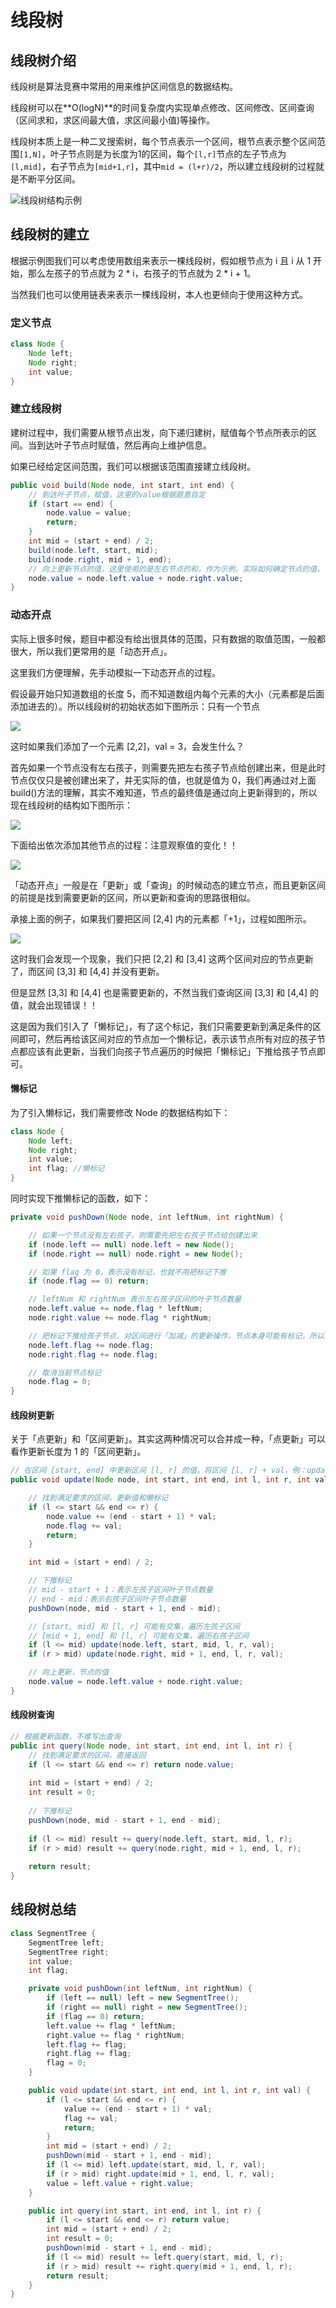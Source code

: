 # 线段树

## 线段树介绍

线段树是算法竞赛中常用的用来维护区间信息的数据结构。

线段树可以在**O(logN)**的时间复杂度内实现单点修改、区间修改、区间查询（区间求和，求区间最大值，求区间最小值)等操作。

线段树本质上是一种二叉搜索树，每个节点表示一个区间，根节点表示整个区间范围`[1,N]`，叶子节点则是为长度为1的区间，每个`[l,r]`节点的左子节点为`[l,mid]`，右子节点为`[mid+1,r]`，其中`mid = (l+r)/2`，所以建立线段树的过程就是不断平分区间。

![线段树结构示例](./pic/线段树-结构示例.png)



## 线段树的建立

根据示例图我们可以考虑使用数组来表示一棵线段树，假如根节点为 i 且 i 从 1 开始，那么左孩子的节点就为 2 * i，右孩子的节点就为 2 * i + 1。

当然我们也可以使用链表来表示一棵线段树，本人也更倾向于使用这种方式。

### 定义节点

``` java
class Node {
    Node left;
    Node right;
    int value;
}
```

### 建立线段树

建树过程中，我们需要从根节点出发，向下递归建树，赋值每个节点所表示的区间。当到达叶子节点时赋值，然后再向上维护信息。

如果已经给定区间范围，我们可以根据该范围直接建立线段树。

``` java
public void build(Node node, int start, int end) {
    // 到达叶子节点，赋值，这里的value根据题意自定
    if (start == end) {
        node.value = value;
        return;
    }
    int mid = (start + end) / 2;
    build(node.left, start, mid);
    build(node.right, mid + 1, end);
    // 向上更新节点的值，这里使用的是左右节点的和，作为示例，实际如何确定节点的值，请根据题意确定
    node.value = node.left.value + node.right.value;
}
```

### 动态开点

实际上很多时候，题目中都没有给出很具体的范围，只有数据的取值范围，一般都很大，所以我们更常用的是「动态开点」。

这里我们方便理解，先手动模拟一下动态开点的过程。

假设最开始只知道数组的长度 5，而不知道数组内每个元素的大小（元素都是后面添加进去的）。所以线段树的初始状态如下图所示：只有一个节点

![](./pic/线段树-动态开点模拟1.svg)

这时如果我们添加了一个元素 [2,2]，val = 3，会发生什么？

首先如果一个节点没有左右孩子，则需要先把左右孩子节点给创建出来，但是此时节点仅仅只是被创建出来了，并无实际的值，也就是值为 0，我们再通过对上面build()方法的理解，其实不难知道，节点的最终值是通过向上更新得到的，所以现在线段树的结构如下图所示：

![](./pic/线段树-动态开点模拟2.svg)



下面给出依次添加其他节点的过程：注意观察值的变化！！

![](./pic/线段树-动态开点模拟3.svg)

「动态开点」一般是在「更新」或「查询」的时候动态的建立节点，而且更新区间的前提是找到需要更新的区间，所以更新和查询的思路很相似。

承接上面的例子，如果我们要把区间 [2,4] 内的元素都「+1」，过程如图所示。

![](./pic/线段树-动态开点模拟4.svg)



这时我们会发现一个现象，我们只把 [2,2] 和 [3,4] 这两个区间对应的节点更新了，而区间 [3,3] 和 [4,4] 并没有更新。

但是显然 [3,3] 和 [4,4] 也是需要更新的，不然当我们查询区间 [3,3] 和 [4,4] 的值，就会出现错误！！

这是因为我们引入了「懒标记」，有了这个标记，我们只需要更新到满足条件的区间即可，然后再给该区间对应的节点加一个懒标记，表示该节点所有对应的孩子节点都应该有此更新，当我们向孩子节点遍历的时候把「懒标记」下推给孩子节点即可。



#### 懒标记

为了引入懒标记，我们需要修改 Node 的数据结构如下：

``` java
class Node {
    Node left;
    Node right;
    int value;
    int flag; //懒标记
}
```

同时实现下推懒标记的函数，如下：

``` java
private void pushDown(Node node, int leftNum, int rightNum) {

    // 如果一个节点没有左右孩子，则需要先把左右孩子节点给创建出来
    if (node.left == null) node.left = new Node();
    if (node.right == null) node.right = new Node();

    // 如果 flag 为 0，表示没有标记，也就不用把标记下推
    if (node.flag == 0) return;

    // leftNum 和 rightNum 表示左右孩子区间的叶子节点数量
    node.left.value += node.flag * leftNum;
    node.right.value += node.flag * rightNum;

    // 把标记下推给孩子节点，对区间进行「加减」的更新操作，节点本身可能有标记，所以懒标记需要累加，而不是覆盖
    node.left.flag += node.flag;
    node.right.flag += node.flag;

    // 取消当前节点标记
    node.flag = 0;
}
```



#### 线段树更新

关于「点更新」和「区间更新」。其实这两种情况可以合并成一种，「点更新」可以看作更新长度为 1 的「区间更新」。

``` java
// 在区间 [start, end] 中更新区间 [l, r] 的值，将区间 [l, r] + val，例：update(root, 0, 4, 2, 4, 1)
public void update(Node node, int start, int end, int l, int r, int val) {

    // 找到满足要求的区间，更新值和懒标记
    if (l <= start && end <= r) {
        node.value += (end - start + 1) * val;
        node.flag += val;
        return;
    }

    int mid = (start + end) / 2;

    // 下推标记
    // mid - start + 1：表示左孩子区间叶子节点数量
    // end - mid：表示右孩子区间叶子节点数量
    pushDown(node, mid - start + 1, end - mid);

    // [start, mid] 和 [l, r] 可能有交集，遍历左孩子区间
    // [mid + 1, end] 和 [l, r] 可能有交集，遍历右孩子区间
    if (l <= mid) update(node.left, start, mid, l, r, val);
    if (r > mid) update(node.right, mid + 1, end, l, r, val);

    // 向上更新，节点的值
    node.value = node.left.value + node.right.value;
}
```



#### 线段树查询

``` java
// 根据更新函数，不难写出查询
public int query(Node node, int start, int end, int l, int r) {
    // 找到满足要求的区间，直接返回
    if (l <= start && end <= r) return node.value;
    
    int mid = (start + end) / 2;
    int result = 0;
    
    // 下推标记
    pushDown(node, mid - start + 1, end - mid);
    
    if (l <= mid) result += query(node.left, start, mid, l, r);
    if (r > mid) result += query(node.right, mid + 1, end, l, r);
    
    return result;
}
```



## 线段树总结

``` java
class SegmentTree {
    SegmentTree left;
    SegmentTree right;
    int value;
    int flag;

    private void pushDown(int leftNum, int rightNum) {
        if (left == null) left = new SegmentTree();
        if (right == null) right = new SegmentTree();
        if (flag == 0) return;
        left.value += flag * leftNum;
        right.value += flag * rightNum;
        left.flag += flag;
        right.flag += flag;
        flag = 0;
    }

    public void update(int start, int end, int l, int r, int val) {
        if (l <= start && end <= r) {
            value += (end - start + 1) * val;
            flag += val;
            return;
        }
        int mid = (start + end) / 2;
        pushDown(mid - start + 1, end - mid);
        if (l <= mid) left.update(start, mid, l, r, val);
        if (r > mid) right.update(mid + 1, end, l, r, val);
        value = left.value + right.value;
    }

    public int query(int start, int end, int l, int r) {
        if (l <= start && end <= r) return value;
        int mid = (start + end) / 2;
        int result = 0;
        pushDown(mid - start + 1, end - mid);
        if (l <= mid) result += left.query(start, mid, l, r);
        if (r > mid) result += right.query(mid + 1, end, l, r);
        return result;
    }
}
```

